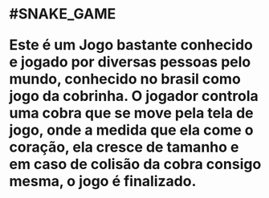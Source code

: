  <h1>#SNAKE_GAME 

Este é um Jogo bastante conhecido e jogado por diversas pessoas pelo mundo, conhecido no brasil como jogo da cobrinha. O jogador controla uma cobra que se move pela tela de jogo, onde a medida que ela come o coração, ela cresce de tamanho e em caso de colisão da cobra consigo mesma, o jogo é finalizado.
